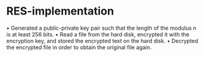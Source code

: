 # RES-implementation
• Generated a public-private key pair such that the length of the modulus n is at least 256 bits.
• Read a file from the hard disk, encrypted it with the encryption key, and stored the encrypted text on the hard
disk.
• Decrypted the encrypted file in order to obtain the original file again.